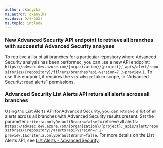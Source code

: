 ```yaml
---
author: ckanyika
ms.author: ckanyika
ms.date: 9/4/2024
ms.topic: include
---
```


### New Advanced Security API endpoint to retrieve all branches with successful Advanced Security analyses

To retrieve a list of all branches for a particular repository where Advanced Security analysis has been performed, you can use a new API endpoint: `https://advsec.dev.azure.com/{organization}/{project}/_apis/alert/repositories/{repository}/filters/branches?api-version=7.2-preview.1`. To use this endpoint, it requires the `vso.advsec` token scope, or "Advanced Security: read alerts" permissions. 

### Advanced Security List Alerts API return all alerts across all branches

Using the List Alerts API for Advanced Security, you can retrieve a list of all alerts across all branches with Advanced Security results present. Set the parameter `criteria.onlyDefaultBranch=false` to retrieve all alerts: `https://advsec.dev.azure.com/{organization}/{project}/_apis/alert/repositories/{repository}/alerts?api-version=7.2-preview.1&criteria.onlyDefaultBranch=false`. For more details on the List Alerts API, see [List Alerts - Advanced Security](https://learn.microsoft.com/rest/api/azure/devops/advancedsecurity/alerts/list?view=azure-devops-rest-7.2).